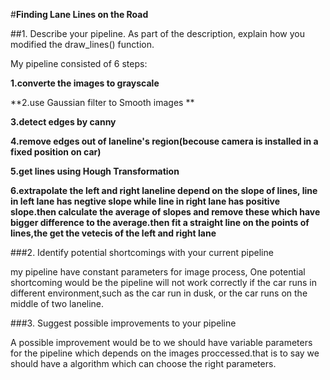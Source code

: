 #**Finding Lane Lines on the Road** 


##1. Describe your pipeline. As part of the description, explain how you modified the draw_lines() function.

My pipeline consisted of 6 steps:

**1.converte the images to grayscale**

**2.use Gaussian filter to Smooth images **

**3.detect edges by canny**

**4.remove edges out of laneline's region(becouse camera is installed in a fixed position on car)**

**5.get lines using Hough Transformation** 

**6.extrapolate the left and right laneline depend on the slope of lines, line in left lane has negtive slope while line in right lane has positive slope.then calculate the average of slopes and remove these which have bigger difference to the average.then fit a straight line on the points of lines,the get the vetecis of the left and right lane**


###2. Identify potential shortcomings with your current pipeline


my pipeline have constant parameters for image process, One potential shortcoming would be the pipeline will not work correctly if the car runs in different environment,such as the car run in dusk, or the car runs on the middle of two laneline.



###3. Suggest possible improvements to your pipeline

A possible improvement would be to we should have variable parameters for the pipeline which depends on the images proccessed.that is to say we should have a algorithm which can choose the right parameters.